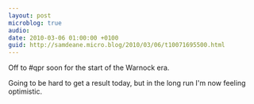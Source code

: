 ```yaml
---
layout: post
microblog: true
audio: 
date: 2010-03-06 01:00:00 +0100
guid: http://samdeane.micro.blog/2010/03/06/t10071695500.html
---
```

Off to #qpr soon for the start of the Warnock era.

Going to be hard to get a result today, but in the long run I'm now feeling optimistic.
